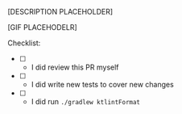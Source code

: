[DESCRIPTION PLACEHOLDER]

[GIF PLACEHODELR]

Checklist: 
- [ ] - I did review this PR myself
- [ ] - I did write new tests to cover new changes
- [ ] - I did run `./gradlew ktlintFormat`
